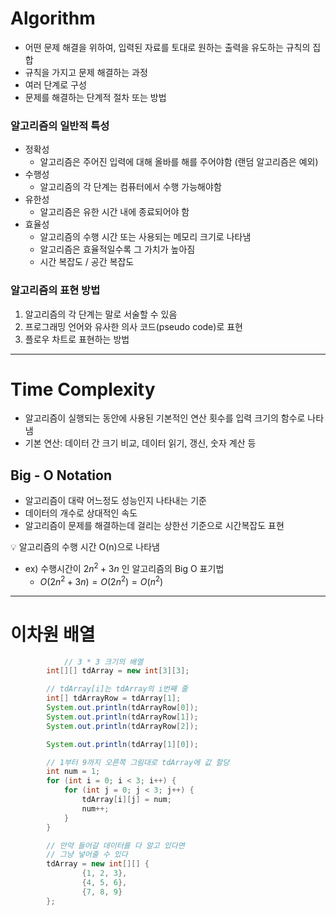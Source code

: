 # Algorithm

- 어떤 문제 해결을 위하여, 입력된 자료를 토대로 원하는 출력을 유도하는 규칙의 집합
- 규칙을 가지고 문제 해결하는 과정
- 여러 단계로 구성
- 문제를 해결하는 단계적 절차 또는 방법

### 알고리즘의 일반적 특성

- 정확성
    - 알고리즘은 주어진 입력에 대해 올바를 해를 주어야함 (랜덤 알고리즘은 예외)
- 수행성
    - 알고리즘의 각 단계는 컴퓨터에서 수행 가능해야함
- 유한성
    - 알고리즘은 유한 시간 내에 종료되어야 함
- 효율성
    - 알고리즘의 수행 시간 또는 사용되는 메모리 크기로 나타냄
    - 알고리즘은 효율적일수록 그 가치가 높아짐
    - 시간 복잡도 / 공간 복잡도

### 알고리즘의 표현 방법

1. 알고리즘의 각 단계는 말로 서술할 수 있음
2. 프로그래밍 언어와 유사한 의사 코드(pseudo code)로 표현
3. 플로우 차트로 표현하는 방법

---

# Time Complexity

- 알고리즘이 실행되는 동안에 사용된 기본적인 연산 횟수를 입력 크기의 함수로 나타냄
- 기본 연산: 데이터 간 크기 비교, 데이터 읽기, 갱신, 숫자 계산 등

## Big - O Notation

- 알고리즘이 대략 어느정도 성능인지 나타내는 기준
- 데이터의 개수로 상대적인 속도
- 알고리즘이 문제를 해결하는데 걸리는 상한선 기준으로 시간복잡도 표현

<aside>
💡 알고리즘의 수행 시간 O(n)으로 나타냄

</aside>

- ex) 수행시간이 $2n^2 + 3n$ 인 알고리즘의 Big O 표기법
    - $O(2n^2+3n) = O(2n^2) = O(n^2)$

---

# 이차원 배열

```java
    		// 3 * 3 크기의 배열
        int[][] tdArray = new int[3][3];

        // tdArray[i]는 tdArray의 i번째 줄
        int[] tdArrayRow = tdArray[1];
        System.out.println(tdArrayRow[0]);
        System.out.println(tdArrayRow[1]);
        System.out.println(tdArrayRow[2]);

        System.out.println(tdArray[1][0]);

        // 1부터 9까지 오른쪽 그림대로 tdArray에 값 할당
        int num = 1;
        for (int i = 0; i < 3; i++) {
            for (int j = 0; j < 3; j++) {
                tdArray[i][j] = num;
                num++;
            }
        }

        // 만약 들어갈 데이터를 다 알고 있다면
        // 그냥 넣어줄 수 있다
        tdArray = new int[][] {
                {1, 2, 3},
                {4, 5, 6},
                {7, 8, 9}
        };
```